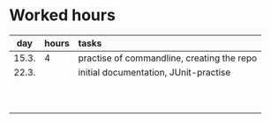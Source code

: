 # Worked hours


| day   | hours | tasks |
| :----:|:------| :-----|
| 15.3. | 4    	| practise of commandline, creating the repo |
| 22.3. |      | initial documentation, JUnit-practise |
| 	|       |  |
|       |       |  |
|       |       |  |
|       |       |  |
|       |       |  |
|       |      |  |
|       |       |  |
|       |       |  |
|       |       |  |
|       |       |  | 
